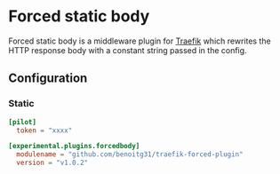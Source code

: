 # Forced static body

Forced static body is a middleware plugin for [Traefik](https://github.com/traefik/traefik) which rewrites the HTTP response body
with a constant string passed in the config.

## Configuration

### Static

```toml
[pilot]
  token = "xxxx"

[experimental.plugins.forcedbody]
  modulename = "github.com/benoitg31/traefik-forced-plugin"
  version = "v1.0.2"
```



